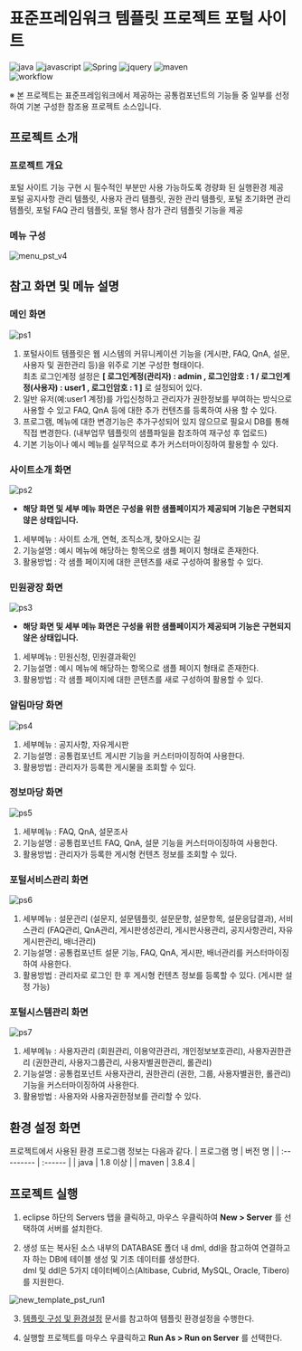 # 표준프레임워크 템플릿 프로젝트 포털 사이트

![java](https://img.shields.io/badge/java-007396?style=for-the-badge&logo=JAVA&logoColor=white)
![javascript](https://img.shields.io/badge/javascript-F7DF1E?style=for-the-badge&logo=javascript&logoColor=black)
![Spring](https://img.shields.io/badge/Spring-F2F4F9?style=for-the-badge&logo=spring)
![jquery](https://img.shields.io/badge/jquery-0769AD?style=for-the-badge&logo=jquery&logoColor=white)
![maven](https://img.shields.io/badge/Maven-C71A36?style=for-the-badge&logo=apache-maven&logoColor=white)  
![workflow](https://github.com/eGovFramework/egovframe-portal-site-template/actions/workflows/maven.yml/badge.svg)

※ 본 프로젝트는 표준프레임워크에서 제공하는 공통컴포넌트의 기능들 중 일부를 선정하여 기본 구성한 참조용 프로젝트 소스입니다.

## 프로젝트 소개

### 프로젝트 개요

포털 사이트 기능 구현 시 필수적인 부분만 사용 가능하도록 경량화 된 실행환경 제공  
포털 공지사항 관리 템플릿, 사용자 관리 템플릿, 권한 관리 템플릿, 포털 초기화면 관리 템플릿, 포털 FAQ 관리 템플릿, 포털 행사 참가 관리 템플릿 기능을 제공

### 메뉴 구성

![menu_pst_v4](https://user-images.githubusercontent.com/3771788/229034916-599c933a-b77d-4685-aabd-29768ac8e393.jpg)

## 참고 화면 및 메뉴 설명

### 메인 화면

![ps1](https://user-images.githubusercontent.com/3771788/229034952-814dfeeb-a63a-4363-be64-ea77aa5c2565.jpg)

1. 포털사이트 템플릿은 웹 시스템의 커뮤니케이션 기능을 (게시판, FAQ, QnA, 설문, 사용자 및 권한관리 등)을 위주로 기본 구성한 형태이다.  
   최초 로그인계정 설정은 **[ 로그인계정(관리자) : admin , 로그인암호 : 1 / 로그인계정(사용자) : user1 , 로그인암호 : 1 ]** 로 설정되어 있다.
2. 일반 유저(예:user1 계정)를 가입신청하고 관리자가 권한정보를 부여하는 방식으로 사용할 수 있고 FAQ, QnA 등에 대한 추가 컨텐츠를 등록하여 사용 할 수 있다.
3. 프로그램, 메뉴에 대한 변경기능은 추가구성되어 있지 않으므로 필요시 DB를 통해 직접 변경한다. (내부업무 템플릿의 샘플파일을 참조하여 재구성 후 업로드)
4. 기본 기능이나 예시 메뉴를 실무적으로 추가 커스터마이징하여 활용할 수 있다.

### 사이트소개 화면

![ps2](https://user-images.githubusercontent.com/3771788/229034987-8afeb57d-7f2b-4e83-a7f9-4457e739c851.jpg)

- **해당 화면 및 세부 메뉴 화면은 구성을 위한 샘플페이지가 제공되며 기능은 구현되지 않은 상태입니다.**

1. 세부메뉴 : 사이트 소개, 연혁, 조직소개, 찾아오시는 길
2. 기능설명 : 예시 메뉴에 해당하는 항목으로 샘플 페이지 형태로 존재한다.
3. 활용방법 : 각 샘플 페이지에 대한 콘텐츠를 새로 구성하여 활용할 수 있다.

### 민원광장 화면

![ps3](https://user-images.githubusercontent.com/3771788/229035018-2e842e72-3342-40db-9c19-d2fd4bcd2732.jpg)

- **해당 화면 및 세부 메뉴 화면은 구성을 위한 샘플페이지가 제공되며 기능은 구현되지 않은 상태입니다.**

1. 세부메뉴 : 민원신청, 민원결과확인
2. 기능설명 : 예시 메뉴에 해당하는 항목으로 샘플 페이지 형태로 존재한다.
3. 활용방법 : 각 샘플 페이지에 대한 콘텐츠를 새로 구성하여 활용할 수 있다.

### 알림마당 화면

![ps4](https://user-images.githubusercontent.com/3771788/229035053-ef8d8e17-247c-43f5-a968-3818a7a9fe0c.jpg)

1. 세부메뉴 : 공지사항, 자유게시판
2. 기능설명 : 공통컴포넌트 게시판 기능을 커스터마이징하여 사용한다.
3. 활용방법 : 관리자가 등록한 게시물을 조회할 수 있다.

### 정보마당 화면

![ps5](https://user-images.githubusercontent.com/3771788/229035077-0480a884-eedb-406a-a561-b0dbc367939e.jpg)

1. 세부메뉴 : FAQ, QnA, 설문조사
2. 기능설명 : 공통컴포넌트 FAQ, QnA, 설문 기능을 커스터마이징하여 사용한다.
3. 활용방법 : 관리자가 등록한 게시형 컨텐츠 정보를 조회할 수 있다.

### 포털서비스관리 화면

![ps6](https://user-images.githubusercontent.com/3771788/229035100-995a64af-8f11-422f-8bf1-e3db4c622e45.jpg)

1. 세부메뉴 : 설문관리 (설문지, 설문템플릿, 설문문항, 설문항목, 설문응답결과), 서비스관리 (FAQ관리, QnA관리, 게시판생성관리, 게시판사용관리, 공지사항관리, 자유게시판관리, 배너관리)
2. 기능설명 : 공통컴포넌트 설문 기능, FAQ, QnA, 게시판, 배너관리를 커스터마이징하여 사용한다.
3. 활용방법 : 관리자로 로그인 한 후 게시형 컨텐츠 정보를 등록할 수 있다. (게시판 설정 가능)

### 포털시스템관리 화면

![ps7](https://user-images.githubusercontent.com/3771788/229035121-182e700c-624f-431b-8a95-0bce2241f8e9.jpg)

1. 세부메뉴 : 사용자관리 (회원관리, 이용약관관리, 개인정보보호관리), 사용자권한관리 (권한관리, 사용자그룹관리, 사용자별권한관리, 롤관리)
2. 기능설명 : 공통컴포넌트 사용자관리, 권한관리 (권한, 그룹, 사용자별권한, 롤관리) 기능을 커스터마이징하여 사용한다.
3. 활용방법 : 사용자와 사용자권한정보를 관리할 수 있다.

## 환경 설정 화면

프로젝트에서 사용된 환경 프로그램 정보는 다음과 같다.
| 프로그램 명 | 버전 명 |
| :--------- | :------ |
| java | 1.8 이상 |
| maven | 3.8.4 |

## 프로젝트 실행

1. eclipse 하단의 Servers 탭을 클릭하고, 마우스 우클릭하여 **New > Server** 를 선택하여 서버를 설치한다.

2. 생성 또는 복사된 소스 내부의 DATABASE 폴더 내 dml, ddl을 참고하여 연결하고자 하는 DB에 테이블 생성 및 기초 데이터를 생성한다.  
   dml 및 ddl은 5가지 데이터베이스(Altibase, Cubrid, MySQL, Oracle, Tibero)를 지원한다.

![new_template_pst_run1](https://user-images.githubusercontent.com/3771788/229035205-cd5ad9a7-c8cf-43bf-ad2f-816aade1069a.jpg)

3. [템플릿 구성 및 환경설정](https://www.egovframe.go.kr/wiki/doku.php?id=egovframework:let4:configration) 문서를 참고하여 템플릿 환경설정을 수행한다.

4. 실행할 프로젝트를 마우스 우클릭하고 **Run As > Run on Server** 를 선택한다.
